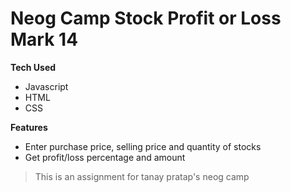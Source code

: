 # Neog Camp Stock Profit or Loss Mark 14

**Tech Used**

- Javascript
- HTML
- CSS

**Features**

- Enter purchase price, selling price and quantity of stocks
- Get profit/loss percentage and amount

> This is an assignment for tanay pratap's neog camp
